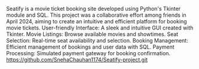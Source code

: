 Seatify is a movie ticket booking site developed using Python's Tkinter module and SQL. 
This project was a collaborative effort among friends in April 2024, aiming to create an intuitive and efficient platform for booking movie tickets.
User-friendly Interface: A sleek and intuitive GUI created with Tkinter.
Movie Listings: Browse available movies and showtimes.
Seat Selection: Real-time seat availability and selection.
Booking Management: Efficient management of bookings and user data with SQL.
Payment Processing: Simulated payment gateway for booking confirmation.
https://github.com/SnehaChauhan1174/Seatify-project.git
